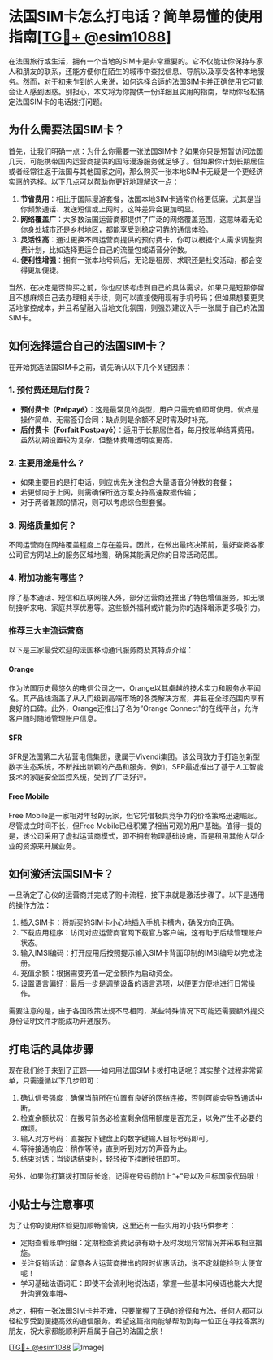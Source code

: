 # 法国SIM卡怎么打电话？简单易懂的使用指南[[TG💪+ @esim1088](https://t.me/s/esim1088)]

在法国旅行或生活，拥有一个当地的SIM卡是非常重要的。它不仅能让你保持与家人和朋友的联系，还能方便你在陌生的城市中查找信息、导航以及享受各种本地服务。然而，对于初来乍到的人来说，如何选择合适的法国SIM卡并正确使用它可能会让人感到困惑。别担心，本文将为你提供一份详细且实用的指南，帮助你轻松搞定法国SIM卡的电话拨打问题。

## 为什么需要法国SIM卡？

首先，让我们明确一点：为什么你需要一张法国SIM卡？如果你只是短暂访问法国几天，可能携带国内运营商提供的国际漫游服务就足够了。但如果你计划长期居住或者经常往返于法国与其他国家之间，那么购买一张本地SIM卡无疑是一个更经济实惠的选择。以下几点可以帮助你更好地理解这一点：

1. **节省费用**：相比于国际漫游套餐，法国本地SIM卡通常价格更低廉。尤其是当你频繁通话、发送短信或上网时，这种差异会更加明显。
2. **网络覆盖广**：大多数法国运营商都提供了广泛的网络覆盖范围，这意味着无论你身处城市还是乡村地区，都能享受到稳定可靠的通信体验。
3. **灵活性高**：通过更换不同运营商提供的预付费卡，你可以根据个人需求调整资费计划，比如选择更适合自己的流量包或语音分钟数。
4. **便利性增强**：拥有一张本地号码后，无论是租房、求职还是社交活动，都会变得更加便捷。

当然，在决定是否购买之前，你也应该考虑到自己的具体需求。如果只是短期停留且不想麻烦自己去办理相关手续，则可以直接使用现有手机号码；但如果想要更灵活地掌控成本，并且希望融入当地文化氛围，则强烈建议入手一张属于自己的法国SIM卡。

## 如何选择适合自己的法国SIM卡？

在开始挑选法国SIM卡之前，请先确认以下几个关键因素：

### 1. 预付费还是后付费？
- **预付费卡（Prépayé）**：这是最常见的类型，用户只需充值即可使用。优点是操作简单、无需签订合同；缺点则是余额不足时需及时补充。
- **后付费卡（Forfait Postpayé）**：适用于长期居住者，每月按账单结算费用。虽然初期设置较为复杂，但整体费用透明度更高。

### 2. 主要用途是什么？
- 如果主要目的是打电话，则应优先关注包含大量语音分钟数的套餐；
- 若更倾向于上网，则需确保所选方案支持高速数据传输；
- 对于两者兼顾的情况，则可以考虑综合型套餐。

### 3. 网络质量如何？
不同运营商在网络覆盖程度上存在差异。因此，在做出最终决策前，最好查阅各家公司官方网站上的服务区域地图，确保其能满足你的日常活动范围。

### 4. 附加功能有哪些？
除了基本通话、短信和互联网接入外，部分运营商还推出了特色增值服务，如无限制接听来电、家庭共享优惠等。这些额外福利或许能为你的选择增添更多吸引力。

### 推荐三大主流运营商

以下是三家最受欢迎的法国移动通讯服务商及其特点介绍：

#### Orange
作为法国历史最悠久的电信公司之一，Orange以其卓越的技术实力和服务水平闻名。其产品线涵盖了从入门级到高端市场的各类解决方案，并且在全球范围内享有良好的口碑。此外，Orange还推出了名为“Orange Connect”的在线平台，允许客户随时随地管理账户信息。

#### SFR
SFR是法国第二大私营电信集团，隶属于Vivendi集团。该公司致力于打造创新型数字生态系统，不断推出新颖的产品和服务。例如，SFR最近推出了基于人工智能技术的家庭安全监控系统，受到了广泛好评。

#### Free Mobile
Free Mobile是一家相对年轻的玩家，但它凭借极具竞争力的价格策略迅速崛起。尽管成立时间不长，但Free Mobile已经积累了相当可观的用户基础。值得一提的是，该公司采用了虚拟运营商模式，即不拥有物理基础设施，而是租用其他大型企业的资源来开展业务。

## 如何激活法国SIM卡？

一旦确定了心仪的运营商并完成了购卡流程，接下来就是激活步骤了。以下是通用的操作方法：

1. 插入SIM卡：将新买的SIM卡小心地插入手机卡槽内，确保方向正确。
2. 下载应用程序：访问对应运营商官网下载官方客户端，这有助于后续管理账户状态。
3. 输入IMSI编码：打开应用后按照提示输入SIM卡背面印制的IMSI编号以完成注册。
4. 充值余额：根据需要充值一定金额作为启动资金。
5. 设置语言偏好：最后一步是调整设备的语言选项，以便更方便地进行日常操作。

需要注意的是，由于各国政策法规不尽相同，某些特殊情况下可能还需要额外提交身份证明文件才能成功开通服务。

## 打电话的具体步骤

现在我们终于来到了正题——如何用法国SIM卡拨打电话呢？其实整个过程非常简单，只需遵循以下几步即可：

1. 确认信号强度：确保当前所在位置有良好的网络连接，否则可能会导致通话中断。
2. 检查余额状况：在拨号前务必检查剩余信用额度是否充足，以免产生不必要的麻烦。
3. 输入对方号码：直接按下键盘上的数字键输入目标号码即可。
4. 等待接通响应：稍作等待，直到听到对方的声音为止。
5. 结束对话：当谈话结束时，轻轻按下挂断按钮即可。

另外，如果你打算拨打国际长途，记得在号码前加上“+”号以及目标国家代码哦！

## 小贴士与注意事项

为了让你的使用体验更加顺畅愉快，这里还有一些实用的小技巧供参考：

- 定期查看账单明细：定期检查消费记录有助于及时发现异常情况并采取相应措施。
- 关注促销活动：留意各大运营商推出的限时优惠活动，说不定就能捡到大便宜呢！
- 学习基础法语词汇：即使不会流利地说法语，掌握一些基本问候语也能大大提升沟通效率哦~

总之，拥有一张法国SIM卡并不难，只要掌握了正确的途径和方法，任何人都可以轻松享受到便捷高效的通信服务。希望这篇指南能够帮助到每一位正在寻找答案的朋友，祝大家都能顺利开启属于自己的法国之旅！

[[TG💪+ @esim1088](https://t.me/s/esim1088) ![Image](https://i.postimg.cc/4NQfJmqS/Snipaste-2025-05-13-00-14-12.png)]